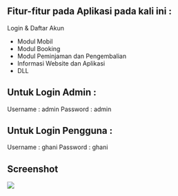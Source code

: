 
## Fitur-fitur pada Aplikasi pada kali ini :

Login & Daftar Akun
- Modul Mobil
- Modul Booking
- Modul Peminjaman dan Pengembalian 
- Informasi Website dan Aplikasi
- DLL

## Untuk Login Admin :

Username : admin
Password : admin 

## Untuk Login Pengguna :

Username : ghani
Password : ghani

## Screenshot
<img src="https://drive.google.com/drive/folders/1Y5CCX0cJRiADXcZ7CBKNmYwvnmP_BEDy">
